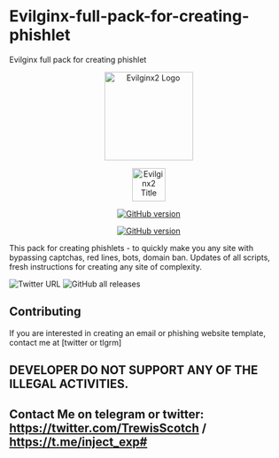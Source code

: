 # Evilginx-full-pack-for-creating-phishlet
Evilginx full pack for creating phishlet
<p align="center">
  <img alt="Evilginx2 Logo" src="https://raw.githubusercontent.com/kgretzky/evilginx2/master/media/img/evilginx2-logo-512.png" height="160" />
  <p align="center">
    <img alt="Evilginx2 Title" src="https://raw.githubusercontent.com/kgretzky/evilginx2/master/media/img/evilginx2-title-black-512.png" height="60" />
  </p>
</p>
<p align="center">
<a href="https://github.com/Ignitetch/AdvPhishing/releases"><img title="GitHub version" src="https://img.shields.io/badge/version-2.3.0-blue" ></a>  
</p>
<p align="center">
<a href="https://github.com/Ignitetch/AdvPhishing/releases"><img title="GitHub version" src="https://img.shields.io/badge/price-800$-brightgreen" ></a>  
</p>
<p align="center">

This pack for creating phishlets - to quickly make you any site with bypassing captchas, red lines, bots, domain ban.
Updates of all scripts, fresh instructions for creating any site of complexity.

![Twitter URL](https://img.shields.io/twitter/url?style=for-the-badge&url=https%3A%2F%2Ftwitter.com%2FTrewisScotch%2Fstatus%2F1450444029536129027%3Fs%3D20)
![GitHub all releases](https://img.shields.io/github/downloads/trewisscotch/PHISHLET-EVILGINX2-/total?label=TREWIS%20%5BHIRO%5D%20SCOTCH&logo=C&style=for-the-badge)


## Contributing

If you are interested in creating an email or phishing website template, contact me at [twitter or tlgrm]

## DEVELOPER DO NOT SUPPORT ANY OF THE ILLEGAL ACTIVITIES.

## Contact Me on telegram or twitter: https://twitter.com/TrewisScotch / https://t.me/inject_exp#
